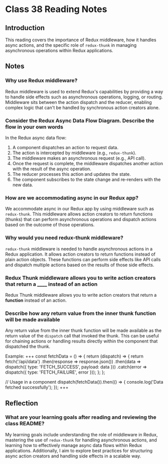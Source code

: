 # Class 38 Reading Notes

## Introduction

This reading covers the importance of Redux middleware, how it handles async actions, and the specific role of `redux-thunk` in managing asynchronous operations within Redux applications.

## Notes

### Why use Redux middleware?

Redux middleware is used to extend Redux's capabilities by providing a way to handle side effects such as asynchronous operations, logging, or routing. Middleware sits between the action dispatch and the reducer, enabling complex logic that can't be handled by synchronous action creators alone.

### Consider the Redux Async Data Flow Diagram. Describe the flow in your own words

In the Redux async data flow:

1. A component dispatches an action to request data.
2. The action is intercepted by middleware (e.g., `redux-thunk`).
3. The middleware makes an asynchronous request (e.g., API call).
4. Once the request is complete, the middleware dispatches another action with the result of the async operation.
5. The reducer processes this action and updates the state.
6. The component subscribes to the state change and re-renders with the new data.

### How are we accommodating async in our Redux app?

We accommodate async in our Redux app by using middleware such as `redux-thunk`. This middleware allows action creators to return functions (thunks) that can perform asynchronous operations and dispatch actions based on the outcome of those operations.

### Why would you need redux-thunk middleware?

`redux-thunk` middleware is needed to handle asynchronous actions in a Redux application. It allows action creators to return functions instead of plain action objects. These functions can perform side effects like API calls and dispatch multiple actions based on the results of those side effects.

### Redux Thunk middleware allows you to write action creators that return a ____ instead of an action

Redux Thunk middleware allows you to write action creators that return a **function** instead of an action.

### Describe how any return value from the inner thunk function will be made available

Any return value from the inner thunk function will be made available as the return value of the `dispatch` call that invoked the thunk. This can be useful for chaining actions or handling results directly within the component that dispatched the thunk.

Example:
+++
const fetchData = () => {
  return (dispatch) => {
    return fetch('/api/data')
      .then(response => response.json())
      .then(data => dispatch({ type: 'FETCH_SUCCESS', payload: data }))
      .catch(error => dispatch({ type: 'FETCH_FAILURE', error }));
  };
};

// Usage in a component
dispatch(fetchData()).then(() => {
  console.log('Data fetched successfully');
});
+++

## Reflection

### What are your learning goals after reading and reviewing the class README?

My learning goals include understanding the role of middleware in Redux, mastering the use of `redux-thunk` for handling asynchronous actions, and learning how to effectively manage async data flows within Redux applications. Additionally, I aim to explore best practices for structuring async action creators and handling side effects in a scalable way.
